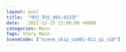 ```yaml
---
layout: post
title:  "메인_회상_001~012장"
date:   2021-12-15 13:00:00 +0000
categories: Main
Tags: Story Main
SceneCode: ["scene_skip_cp001-012_q1_s10"]
---
```

